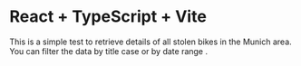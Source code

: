 # React + TypeScript + Vite

This is a simple test to retrieve details of all stolen bikes in the Munich area.
You can filter the data by title case or by date range .